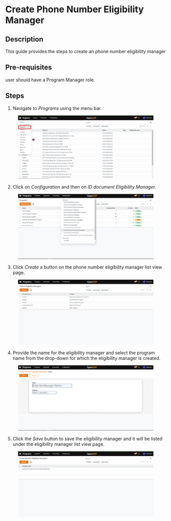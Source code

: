 # Create Phone Number Eligibility Manager

## Description

This guide provides the steps to create an phone number eligibility manager

## Pre-requisites

user should have a Program Manager role.

## Steps

1. Navigate to _Programs_ using the menu bar.

<figure><img src="../../../.gitbook/assets/programs.png" alt=""><figcaption></figcaption></figure>

2. Click on _Configuration_ and then on _ID document Eligibility Manager._&#x20;

<figure><img src="../../../.gitbook/assets/configuration (1).png" alt=""><figcaption></figcaption></figure>

3. Click _Create_ a button on the phone number eligibility manager list view page.

<figure><img src="../../../.gitbook/assets/default-eligibility-manager-listview-page.png" alt=""><figcaption></figcaption></figure>

4. Provide the name for the eligibility manager and select the program name from the drop-down for which the eligibility manager is created.

<figure><img src="../../../.gitbook/assets/phone-number-eligibility-manager-creation-page.png" alt=""><figcaption></figcaption></figure>

5. Click the _Save_ button to save the eligibility manager and it will be listed under the eligibility manager list view page.&#x20;

<figure><img src="../../../.gitbook/assets/phone-number-elibility-listview-page.png" alt=""><figcaption></figcaption></figure>
